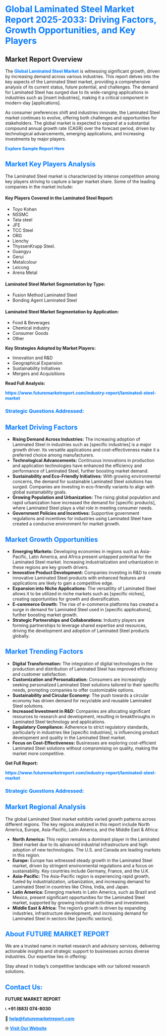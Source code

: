 <h1 style="color: #007BFF;">Global Laminated Steel Market Report 2025-2033: Driving Factors, Growth Opportunities, and Key Players</h1>

<section id="overview">
<h2>Market Report Overview</h2>
<p>The <a href="https://www.futuremarketreport.com/industry-report/laminated-steel-market" style="color: #007BFF; text-decoration: none;"><strong>Global Laminated Steel Market</strong></a> is witnessing significant growth, driven by increasing demand across various industries. This report delves into the key aspects of the Laminated Steel market, providing a comprehensive analysis of its current status, future potential, and challenges. The demand for Laminated Steel has surged due to its wide-ranging applications in industries such as [insert industries], making it a critical component in modern-day [applications].</p>
<p>As consumer preferences shift and industries innovate, the Laminated Steel market continues to evolve, offering both challenges and opportunities for stakeholders. The global market is expected to expand at a substantial compound annual growth rate (CAGR) over the forecast period, driven by technological advancements, emerging applications, and increasing investments by major players.</p>
</section>

<section id="overview">
<p><a href="https://www.futuremarketreport.com/request-sample/reportId=26496" style="color: #007BFF; text-decoration: none;"><strong>Explore Sample Report Here</strong></a></p>
</section>

<section id="key-players">
<h2 style="color: #007BFF;">Market Key Players Analysis</h2>
<p>The Laminated Steel market is characterized by intense competition among key players striving to capture a larger market share. Some of the leading companies in the market include:</p>
<h4>Key Players Covered in the Laminated Steel Report:</h4>
<ul><li>Toyo Kohan</li><li>NSSMC</li><li>Tata steel</li><li>JFE</li><li>TCC Steel</li><li>ORG</li><li>Lienchy</li><li>ThyssenKrupp Steel.</li><li>Guangyu</li><li>Gerui</li><li>Metalcolour</li><li>Leicong</li><li>Arena Metal</li></ul>
<h4>Laminated Steel Market Segmentation by Type:</h4>
<ul><li>Fusion Method Laminated Steel</li><li>Bonding Agent Laminated Steel</li></ul>

<h4>Laminated Steel Market Segmentation by Application:</h4>
<ul><li>Food &amp; Beverages</li><li>Chemical industry</li><li>Consumer Goods</li><li>Other</li></ul>
<p><strong>Key Strategies Adopted by Market Players:</strong></p>
<ul>
<li>Innovation and R&D</li>
<li>Geographical Expansion</li>
<li>Sustainability Initiatives</li>
<li>Mergers and Acquisitions</li>
</ul>
</section>

<section>
<p><strong>Read Full Analysis: </strong></p><a href="https://www.futuremarketreport.com/industry-report/laminated-steel-market" style="color: #007BFF; text-decoration: none;"><strong>https://www.futuremarketreport.com/industry-report/laminated-steel-market</strong></a>
<h3 style="color: #007BFF;">Strategic Questions Addressed:</h3>
</section>

<section id="driving-factors">
<h2 style="color: #007BFF;">Market Driving Factors</h2>
<ul>
<li><strong>Rising Demand Across Industries:</strong> The increasing adoption of Laminated Steel in industries such as [specific industries] is a major growth driver. Its versatile applications and cost-effectiveness make it a preferred choice among manufacturers.</li>
<li><strong>Technological Advancements:</strong> Continuous innovations in production and application technologies have enhanced the efficiency and performance of Laminated Steel, further boosting market demand.</li>
<li><strong>Sustainability and Eco-Friendly Initiatives:</strong> With growing environmental concerns, the demand for sustainable Laminated Steel solutions has surged. Companies are investing in eco-friendly variants to align with global sustainability goals.</li>
<li><strong>Growing Population and Urbanization:</strong> The rising global population and rapid urbanization have increased the demand for [specific products], where Laminated Steel plays a vital role in meeting consumer needs.</li>
<li><strong>Government Policies and Incentives:</strong> Supportive government regulations and incentives for industries using Laminated Steel have created a conducive environment for market growth.</li>
</ul>
</section>

<section id="growth-opportunities">
<h2 style="color: #007BFF;">Market Growth Opportunities</h2>
<ul>
<li><strong>Emerging Markets:</strong> Developing economies in regions such as Asia-Pacific, Latin America, and Africa present untapped potential for the Laminated Steel market. Increasing industrialization and urbanization in these regions are key growth drivers.</li>
<li><strong>Innovative Product Development:</strong> Companies investing in R&D to create innovative Laminated Steel products with enhanced features and applications are likely to gain a competitive edge.</li>
<li><strong>Expansion into Niche Applications:</strong> The versatility of Laminated Steel allows it to be utilized in niche markets such as [specific niches], creating opportunities for growth and diversification.</li>
<li><strong>E-commerce Growth:</strong> The rise of e-commerce platforms has created a surge in demand for Laminated Steel used in [specific applications], further boosting market growth.</li>
<li><strong>Strategic Partnerships and Collaborations:</strong> Industry players are forming partnerships to leverage shared expertise and resources, driving the development and adoption of Laminated Steel products globally.</li>
</ul>
</section>

<section id="trending-factors">
<h2 style="color: #007BFF;">Market Trending Factors</h2>
<ul>
<li><strong>Digital Transformation:</strong> The integration of digital technologies in the production and distribution of Laminated Steel has improved efficiency and customer satisfaction.</li>
<li><strong>Customization and Personalization:</strong> Consumers are increasingly seeking personalized Laminated Steel solutions tailored to their specific needs, prompting companies to offer customizable options.</li>
<li><strong>Sustainability and Circular Economy:</strong> The push towards a circular economy has driven demand for recyclable and reusable Laminated Steel solutions.</li>
<li><strong>Increased Investment in R&D:</strong> Companies are allocating significant resources to research and development, resulting in breakthroughs in Laminated Steel technology and applications.</li>
<li><strong>Regulatory Compliance:</strong> Adherence to strict regulatory standards, particularly in industries like [specific industries], is influencing product development and quality in the Laminated Steel market.</li>
<li><strong>Focus on Cost-Effectiveness:</strong> Businesses are exploring cost-efficient Laminated Steel solutions without compromising on quality, making the market more competitive.</li>
</ul>
</section>

<section>
<p><strong>Get Full Report: </strong></p><a href="https://www.futuremarketreport.com/industry-report/laminated-steel-market" style="color: #007BFF; text-decoration: none;"><strong>https://www.futuremarketreport.com/industry-report/laminated-steel-market</strong></a>
<h3 style="color: #007BFF;">Strategic Questions Addressed:</h3>
</section>


<section id="regional-analysis">
<h2 style="color: #007BFF;">Market Regional Analysis</h2>
<p>The global Laminated Steel market exhibits varied growth patterns across different regions. The key regions analyzed in this report include North America, Europe, Asia-Pacific, Latin America, and the Middle East & Africa:</p>
<ul>
<li><strong>North America:</strong> This region remains a dominant player in the Laminated Steel market due to its advanced industrial infrastructure and high adoption of new technologies. The U.S. and Canada are leading markets in this region.</li>
<li><strong>Europe:</strong> Europe has witnessed steady growth in the Laminated Steel market, driven by stringent environmental regulations and a focus on sustainability. Key countries include Germany, France, and the U.K.</li>
<li><strong>Asia-Pacific:</strong> The Asia-Pacific region is experiencing rapid growth, fueled by industrialization, urbanization, and increasing demand for Laminated Steel in countries like China, India, and Japan.</li>
<li><strong>Latin America:</strong> Emerging markets in Latin America, such as Brazil and Mexico, present significant opportunities for the Laminated Steel market, supported by growing industrial activities and investments.</li>
<li><strong>Middle East & Africa:</strong> The region’s growth is driven by expanding industries, infrastructure development, and increasing demand for Laminated Steel in sectors like [specific sectors].</li>
</ul>
</section>

<footer>
<h2 style="color: #007BFF;">About FUTURE MARKET REPORT</h2>
<p>We are a trusted name in market research and advisory services, delivering actionable insights and strategic support to businesses across diverse industries. Our expertise lies in offering:</p>

<p>Stay ahead in today’s competitive landscape with our tailored research solutions.</p>

<h2 style="color: #007BFF;">Contact Us:</h2>
<p><strong>FUTURE MARKET REPORT</strong></p>
<p>📞 <strong>+91 (883) 074-8030</strong></p>
<p>📧 <strong><a href="mailto:help@futuremarketreport.com" style="color: #007BFF;">help@futuremarketreport.com</a></strong></p>
<p>🌐 <strong><a href="https://www.futuremarketreport.com/" style="color: #007BFF;">Visit Our Website</a></strong></p>
</footer>